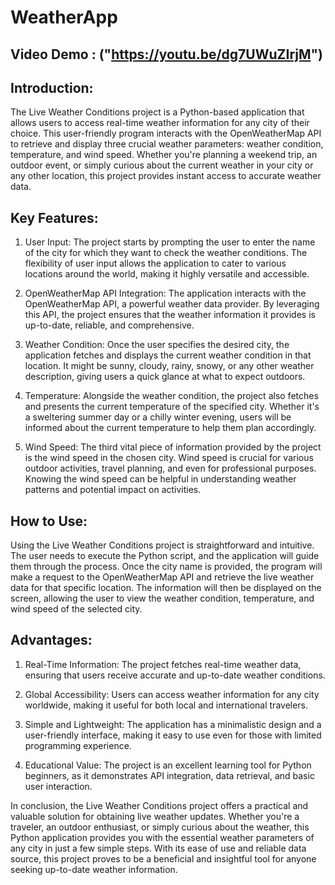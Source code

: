 # WeatherApp
## Video Demo : ("https://youtu.be/dg7UWuZIrjM")
## Introduction:
The Live Weather Conditions project is a Python-based application that allows users to access real-time weather information for any city of their choice. This user-friendly program interacts with the OpenWeatherMap API to retrieve and display three crucial weather parameters: weather condition, temperature, and wind speed. Whether you're planning a weekend trip, an outdoor event, or simply curious about the current weather in your city or any other location, this project provides instant access to accurate weather data.

## Key Features:
1. User Input: The project starts by prompting the user to enter the name of the city for which they want to check the weather conditions. The flexibility of user input allows the application to cater to various locations around the world, making it highly versatile and accessible.

2. OpenWeatherMap API Integration: The application interacts with the OpenWeatherMap API, a powerful weather data provider. By leveraging this API, the project ensures that the weather information it provides is up-to-date, reliable, and comprehensive.

3. Weather Condition: Once the user specifies the desired city, the application fetches and displays the current weather condition in that location. It might be sunny, cloudy, rainy, snowy, or any other weather description, giving users a quick glance at what to expect outdoors.

4. Temperature: Alongside the weather condition, the project also fetches and presents the current temperature of the specified city. Whether it's a sweltering summer day or a chilly winter evening, users will be informed about the current temperature to help them plan accordingly.

5. Wind Speed: The third vital piece of information provided by the project is the wind speed in the chosen city. Wind speed is crucial for various outdoor activities, travel planning, and even for professional purposes. Knowing the wind speed can be helpful in understanding weather patterns and potential impact on activities.

## How to Use:
Using the Live Weather Conditions project is straightforward and intuitive. The user needs to execute the Python script, and the application will guide them through the process. Once the city name is provided, the program will make a request to the OpenWeatherMap API and retrieve the live weather data for that specific location. The information will then be displayed on the screen, allowing the user to view the weather condition, temperature, and wind speed of the selected city.

## Advantages:
1. Real-Time Information: The project fetches real-time weather data, ensuring that users receive accurate and up-to-date weather conditions.

2. Global Accessibility: Users can access weather information for any city worldwide, making it useful for both local and international travelers.

3. Simple and Lightweight: The application has a minimalistic design and a user-friendly interface, making it easy to use even for those with limited programming experience.

4. Educational Value: The project is an excellent learning tool for Python beginners, as it demonstrates API integration, data retrieval, and basic user interaction.

In conclusion, the Live Weather Conditions project offers a practical and valuable solution for obtaining live weather updates. Whether you're a traveler, an outdoor enthusiast, or simply curious about the weather, this Python application provides you with the essential weather parameters of any city in just a few simple steps. With its ease of use and reliable data source, this project proves to be a beneficial and insightful tool for anyone seeking up-to-date weather information.
